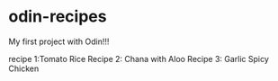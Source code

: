 # odin-recipes
My first project with Odin!!!

recipe 1:Tomato Rice
Recipe 2: Chana with Aloo
Recipe 3: Garlic Spicy Chicken
